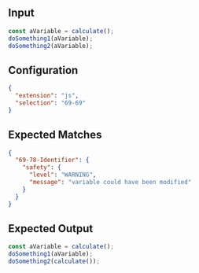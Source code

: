 
## Input
```javascript input
const aVariable = calculate();
doSomething1(aVariable);
doSomething2(aVariable);
```

## Configuration
```json configuration
{
  "extension": "js",
  "selection": "69-69"
}
```

## Expected Matches
```json expected matches
{
  "69-78-Identifier": {
    "safety": {
      "level": "WARNING",
      "message": "variable could have been modified"
    }
  }
}
```

## Expected Output
```javascript expected output
const aVariable = calculate();
doSomething1(aVariable);
doSomething2(calculate());
```
